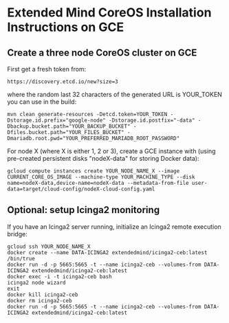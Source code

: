 # Extended Mind CoreOS Installation Instructions on GCE

## Create a three node CoreOS cluster on GCE

First get a fresh token from:

```
https://discovery.etcd.io/new?size=3
```

where the random last 32 characters of the generated URL is YOUR_TOKEN you can use in the build:

```
mvn clean generate-resources -Detcd.token=YOUR_TOKEN -Dstorage.id.prefix="google-node" -Dstorage.id.postfix="-data" -Dbackup.bucket.path="YOUR_BACKUP_BUCKET" -Dfiles.bucket.path="YOUR_FILES_BUCKET" -Dmariadb.root.pwd="YOUR_PREFERRED_MARIADB_ROOT_PASSWORD"
```

For node X (where X is either 1, 2 or 3), create a GCE instance with (using pre-created persistent disks "nodeX-data" for storing Docker data):

```
gcloud compute instances create YOUR_NODE_NAME_X --image CURRENT_CORE_OS_IMAGE --machine-type YOUR_MACHINE_TYPE --disk 
name=nodeX-data,device-name=nodeX-data --metadata-from-file user-data=target/cloud-config/nodeX-cloud-config.yaml
```

## Optional: setup Icinga2 monitoring

If you have an Icinga2 server running, initialize an Icinga2 remote execution bridge:

```
gcloud ssh YOUR_NODE_NAME_X
docker create --name DATA-ICINGA2 extendedmind/icinga2-ceb:latest /bin/true
docker run -d -p 5665:5665 -t --name icinga2-ceb --volumes-from DATA-ICINGA2 extendedmind/icinga2-ceb:latest
docker exec -i -t icinga2-ceb bash
icinga2 node wizard
exit
docker kill icinga2-ceb
docker rm icinga2-ceb
docker run -d -p 5665:5665 -t --name icinga2-ceb --volumes-from DATA-ICINGA2 extendedmind/icinga2-ceb:latest
```
